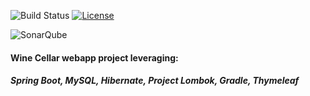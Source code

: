 ![Build Status](https://codebuild.us-east-2.amazonaws.com/badges?uuid=eyJlbmNyeXB0ZWREYXRhIjoiQ0xsMER4WjIrL08rTForL2NFQ3hkSzhtVkNkWkQ2YkVsblhCbjlSYW53U3UvRklmajhNVm5nMWg5US9iUnQ1dmxubHdtUkd5S1dWYVIrNHNxWTF1M2VRPSIsIml2UGFyYW1ldGVyU3BlYyI6ImFlV3gzV0lGSmpTVDBhQzIiLCJtYXRlcmlhbFNldFNlcmlhbCI6MX0%3D&branch=master)
 [![License](https://img.shields.io/badge/License-Apache%202.0-blue.svg)](https://opensource.org/licenses/Apache-2.0)
 
 ![SonarQube](https://sonarcloud.io/api/project_badges/measure?project=pauldpearson_winecellar-webapp&metric=alert_status)
 
#### Wine Cellar webapp project leveraging:

##### Spring Boot, MySQL, Hibernate, Project Lombok, Gradle, Thymeleaf
